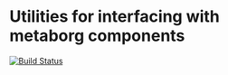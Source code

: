 # Utilities for interfacing with metaborg components

[![Build Status](https://travis-ci.org/sugar-lang/metaborg-utils.svg?branch=master)](https://travis-ci.org/sugar-lang/metaborg-utils)
